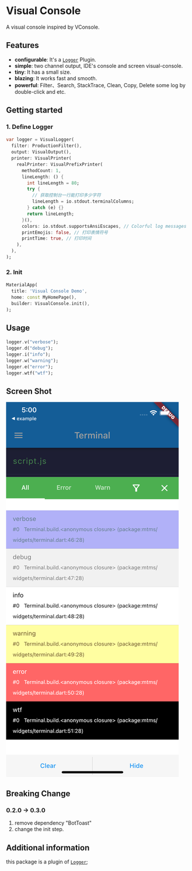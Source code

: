 # Visual Console

A visual console inspired by VConsole.

## Features

- __configurable__: It's a [`Logger`](https://github.com/leisim/logger) Plugin.
- __simple__: two channel output, IDE's console and screen visual-console.
- __tiny__: It has a small size.
- __blazing__: It works fast and smooth.
- __powerful__: Filter、Search, StackTrace, Clean, Copy, Delete some log by double-click and etc.

## Getting started

### 1. Define Logger

``` dart
var logger = VisualLogger(
  filter: ProductionFilter(),
  output: VisualOutput(),
  printer: VisualPrinter(
    realPrinter: VisualPrefixPrinter(
      methodCount: 1,
      lineLength: () {
        int lineLength = 80;
        try {
          // 获取控制台一行能打印多少字符
          lineLength = io.stdout.terminalColumns;
        } catch (e) {}
        return lineLength;
      }(),
      colors: io.stdout.supportsAnsiEscapes, // Colorful log messages
      printEmojis: false, // 打印表情符号
      printTime: true, // 打印时间
    ),
  ),
);
```

### 2. Init

``` dart
MaterialApp(
  title: 'Visual Console Demo',
  home: const MyHomePage(),
  builder: VisualConsole.init(),
);
```

## Usage

```dart
logger.v("verbose");
logger.d("debug");
logger.i("info");
logger.w("warning");
logger.e("error");
logger.wtf("wtf");
```

## Screen Shot

![截图](https://github.com/oloshe/visual_console/blob/main/img/Simulator%20Screen%20Shot%20-%20iPhone%2013.png?raw=true)


## Breaking Change

### 0.2.0 -> 0.3.0

1. remove dependency "BotToast"
2. change the init step.

## Additional information

this package is a plugin of [`Logger`](https://github.com/leisim/logger);